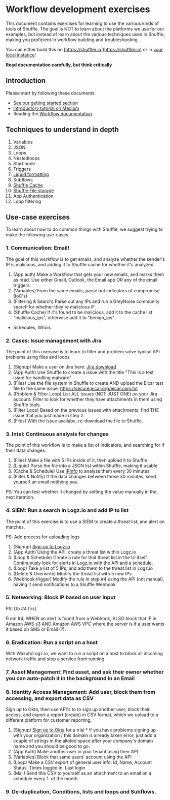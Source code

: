 # Workflow development exercises 
This document contains exercises for learning to use the various kinds of tools of Shuffle. The goal is NOT to learn about the platforms we use for our examples, but instead of learn about the various techniques used in Shuffle, making you proficient in workflow building and troubleshooting.

You can either build this on [https://shuffler.io](https://shuffler.io) or in [your local instance](https://github.com/Shuffle/Shuffle)!

**Read documentation carefully, but think critically** 

## Introduction
Please start by following these documents:
- [See our getting started section](https://shuffler.io/docs/getting_started)
- [introductory tutorial on Medium](https://medium.com/shuffle-automation/introducing-shuffle-an-open-source-soar-platform-part-1-58a529de7d12) 
- Reading the [Workflow documentation](http://shuffler.io/docs/workflows).

## Techniques to understand in depth
1. Variables
2. JSON
3. Loops
4. Nestedloops
5. Start node
6. Triggers
7. [Liquid formatting](https://shuffler.io/workflows/0d604c52-1b3f-49d8-a57e-480baf07ab8d)
8. Subflows
9. [Shuffle Cache](https://shuffler.io/workflows/f39a3c37-4f38-4ca0-952a-a9425080b44e)
10. [Shuffle File storage](https://shuffler.io/workflows/dd5e3800-2f2e-4089-8055-b500e3b8b349)
11. App Authentication
12. Loop filtering

## Use-case exercises
To learn about how to do common things with Shuffle, we suggest trying to make the following use-cases.

### 1. Communication: Email!
The goal of this workflow is to get emails, and analyze whether the sender's IP is malicious, and adding it to Shuffle cache for whether it's analyzed. 

1. (App auth) 					Make a Workflow that gets your new emails, and marks them as read. Use either Gmail, Outlook, the Email app OR any of the email triggers.
2. (Variables) 					From the same emails, parse out indicators of compromise (IoC's)
3. (Filtering & Search) Parse out any IPs and run a GreyNoise community search for whether they're malicious IF 
4. (Shuffle Cache) 			If it's found to be malicious, add it to the cache list "malicious_ips", otherwise add it to "benign_ips"

- Schedules, Whois

### 2. Cases: Issue management with Jira 
The point of this usecase is to learn to filter and problem solve typical API problems using files and loops

1. (Signup) Make a user on Jira here: [Jira download](https://www.atlassian.com/software/jira?&aceid=&adposition=&adgroup=95003655569&campaign=9124878867&creative=415542762940&device=c&keyword=jira%20software%20sign%20up&matchtype=e&network=g&placement=&ds_kids=p51242194601&ds_e=GOOGLE&ds_eid=700000001558501&ds_e1=GOOGLE&gclid=CjwKCAiA5t-OBhByEiwAhR-hmx8BfX8_S0SEAnN5pj0Lka1qmQ7G0-IqZOrwkL3JZYe_Rxp1i3RwBRoCLuwQAvD_BwE&gclsrc=aw.ds)
2. (App Auth) Use Shuffle to create a issue with the title "This is a test issue for handling malware"
3. (Files) Use the file system in Shuffle to create AND upload the Eicar test file to the same issue: https://secure.eicar.org/eicar.com.txt
4. (Problem & Filter Loop) List ALL issues (NOT JUST ONE) on your Jira account. Filter to look for whether they have attachments in them using Shuffle tools.
5. (Filter Loop) Based on the previous issues with attachments, find THE issue that you just made in step 2.
6. (Files) With the issue availabe, re-download the file to Shuffle.

### 3. Intel: Continuous analysis for changes
The point of this workflow is to make a list of indicators, and searching for if their data changes.

1. (Files) Make a file with 5 IPs inside of it, then upload it to Shuffle 					
2. (Liquid) Parse the file into a JSON list within Shuffle, making it usable 				
3. (Cache & Schedule) Use [IPInfo](https://ipinfo.io/signup) to analyze them every 30 minutes 	
4. (Filter & Notify) If the data changes between those 30 minutes, send yourself an email notifying you. 

PS: You can test whether it changed by setting the value manually in the next iteration.

### 4. SIEM: Run a search in Logz.io and add IP to list
The point of this exercise is to use a SIEM to create a threat list, and alert on matches.

PS: Add process for uploading logs

1. (Signup) [Sign up to Logz.io](https://logz.io/freetrial-bd/)
2. (App Auth) Using the API, create a threat list within Logz.io 
3. (Loop & Schedule) Create a rule for that threat list in the UI itself. Continuously look for alerts in Logz.io with the API and a schedule. 
4. (Loop) Take a list of 5 IPs, and add them to the threat list in Logz.io 
5. (Delete & Overwrite) Modify the threat list with 5 new IPs.
6. (Webhook trigger) Modify the rule in step #4 using the API (not manual), having it send notifications to a Shuffle Webhook 

### 5. Networking: Block IP based on user input
PS: Do #4 first. 

From #4, WHEN an alert is found from a Webhook, ALSO block that IP in Amazon AWS s3 AND Amazon AWS VPC where the server is if a user wants it based on SMS or Email (?).

### 6. Eradication: Run a script on a host
With Wazuh/Logz.io, we want to run a script on a host to block all incoming network traffic and stop a service from running

### 7. Asset Management: Find asset, and ask their owner whether you can auto-patch it in the background in an Email 


### 8. Identity Access Management: Add user, block them from accessing, and export data as CSV
Sign up to Okta, then use API's to to sign up another user, block their access, and export a report (create) in CSV format, which we upload to a different platform for customer reporting.

1. (Signup) [Sign up to Okta](https://www.okta.com/uk/free-trial/) for a trial * If you have problems signing up with your organization / this domain is already taken error, just add a couple of strings in the alloted space after your company's domain name and you should be good to go. 
2. (App Auth) Make another user in your tenant using their API
3. (Variables) Block that same users' account using the API
4. (Loop) Make a CSV export of general user info: Id, Name, Account Status, Times logged in, Last login
5. (Mail) Send this CSV to yourself as an attachment to an email on a schedule every 1. of the month

### 9. De-duplication, Conditions, lists and loops and Subflows. 

